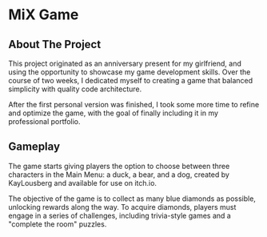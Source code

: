 # MiX Game

## About The Project

This project originated as an anniversary present for my girlfriend, and using the opportunity to showcase my game development skills. Over the course of two weeks, I dedicated myself to creating a game that balanced simplicity with quality code architecture.

After the first personal version was finished, I took some more time to refine and optimize the game, with the goal of finally including it in my professional portfolio.

## Gameplay
The game starts giving players the option to choose between three characters in the Main Menu: a duck, a bear, and a dog, created by KayLousberg and available for use on itch.io. 

The objective of the game is to collect as many blue diamonds as possible, unlocking rewards along the way. To acquire diamonds, players must engage in a series of challenges, including trivia-style games and a "complete the room" puzzles. 
